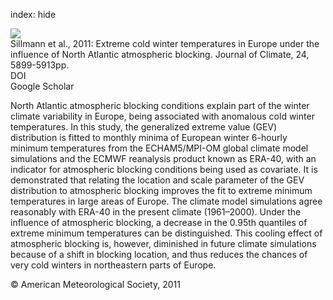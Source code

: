index: hide

<div class="Citation">
    <div class="Citation-thumb CitationThumb-linked"  data-href="https://doi.org/10.1175/2011jcli4075.1">
      <img src="https://static.claimspace.cloud/climate-study-static/refs/thumbs/14/Sillmann_et_al_2011-thumb.png" />
    </div>

  <div class="Citation-body">
    <div class="Citation-text">Sillmann et al., 2011: Extreme cold winter temperatures in Europe under the influence of North Atlantic atmospheric blocking. <span class="Article-journal">Journal of Climate, </span><span class="Article-volume">24, </span>5899-5913pp.</div>
    <div class="Citation-links">
      <div class="CitationLink" data-href="https://doi.org/10.1175/2011jcli4075.1">
        <div class="CitationLink-icon CitationLink-Doi"></div>
        <div class="CitationLink-text">DOI</div>
      </div>
      <div class="CitationLink" data-href="https://scholar.google.com/scholar?q=10.1175/2011jcli4075.1">
        <div class="CitationLink-icon CitationLink-Scholar"></div>
        <div class="CitationLink-text">Google Scholar</div>
      </div>
    </div>
  </div>
</div>

North Atlantic atmospheric blocking conditions explain part of the winter climate variability in Europe, being associated with anomalous cold winter temperatures. In this study, the generalized extreme value (GEV) distribution is fitted to monthly minima of European winter 6-hourly minimum temperatures from the ECHAM5/MPI-OM global climate model simulations and the ECMWF reanalysis product known as ERA-40, with an indicator for atmospheric blocking conditions being used as covariate. It is demonstrated that relating the location and scale parameter of the GEV distribution to atmospheric blocking improves the fit to extreme minimum temperatures in large areas of Europe. The climate model simulations agree reasonably with ERA-40 in the present climate (1961–2000). Under the influence of atmospheric blocking, a decrease in the 0.95th quantiles of extreme minimum temperatures can be distinguished. This cooling effect of atmospheric blocking is, however, diminished in future climate simulations because of a shift in blocking location, and thus reduces the chances of very cold winters in northeastern parts of Europe.

<div class="Citation-copy">
&copy; American Meteorological Society, 2011
</div>